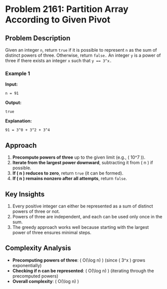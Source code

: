 
# Problem 2161: Partition Array According to Given Pivot  

## Problem Description  

Given an integer `n`, return `true` if it is possible to represent `n` as the sum of distinct powers of three. Otherwise, return `false.`
An integer `y` is a power of three if there exists an integer `x` such that `y == 3^x.`

### Example 1  
**Input:**  
```plaintext
n = 91
```  
**Output:**  
```plaintext
true
```  
**Explanation:**  
```plaintext
91 = 3^0 + 3^2 + 3^4
```

## Approach
1. **Precompute powers of three** up to the given limit (e.g., \( 10^7 \)).
2. **Iterate from the largest power downward**, subtracting it from \( n \) if possible.
3. **If \( n \) reduces to zero**, return `true` (it can be formed).
4. **If \( n \) remains nonzero after all attempts**, return `false`.

## Key Insights
1. Every positive integer can either be represented as a sum of distinct powers of three or not.
2. Powers of three are independent, and each can be used only once in the sum.
3. The greedy approach works well because starting with the largest power of three ensures minimal steps.

## Complexity Analysis
- **Precomputing powers of three**: \( O(\log n) \) (since \( 3^x \) grows exponentially)
- **Checking if n can be represented**: \( O(\log n) \) (iterating through the precomputed powers)
- **Overall complexity**: \( O(\log n) \)

